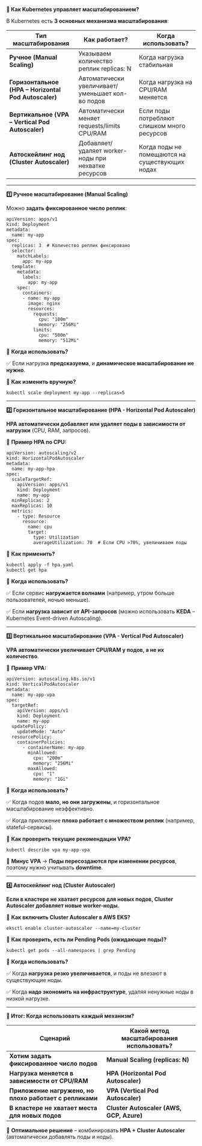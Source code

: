 **🚀 Как Kubernetes управляет масштабированием?**

  В Kubernetes есть **3 основных механизма масштабирования**:

|**Тип масштабирования**|**Как работает?**|**Когда использовать?**|
|---|---|---|
|**Ручное (Manual Scaling)**|Указываем количество реплик replicas: N|Когда нагрузка стабильная|
|**Горизонтальное (HPA – Horizontal Pod Autoscaler)**|Автоматически увеличивает/уменьшает кол-во подов|Когда нагрузка на CPU/RAM меняется|
|**Вертикальное (VPA – Vertical Pod Autoscaler)**|Автоматически меняет requests/limits CPU/RAM|Если поды потребляют слишком много ресурсов|
|**Автоскейлинг нод (Cluster Autoscaler)**|Добавляет/удаляет worker-ноды при нехватке ресурсов|Когда поды не помещаются на существующих нодах|

---

**1️⃣ Ручное масштабирование (Manual Scaling)**

  

Можно **задать фиксированное число реплик**:

```
apiVersion: apps/v1
kind: Deployment
metadata:
  name: my-app
spec:
  replicas: 3  # Количество реплик фиксировано
  selector:
    matchLabels:
      app: my-app
  template:
    metadata:
      labels:
        app: my-app
    spec:
      containers:
      - name: my-app
        image: nginx
        resources:
          requests:
            cpu: "100m"
            memory: "256Mi"
          limits:
            cpu: "500m"
            memory: "512Mi"
```

📌 **Когда использовать?**

✅ Если нагрузка **предсказуема**, и **динамическое масштабирование не нужно**.


📌 **Как изменить вручную?**

```
kubectl scale deployment my-app --replicas=5
```


---

**2️⃣ Горизонтальное масштабирование (HPA - Horizontal Pod Autoscaler)**

  

**HPA автоматически добавляет или удаляет поды в зависимости от нагрузки** (CPU, RAM, запросов).

  

📌 **Пример HPA по CPU:**

```
apiVersion: autoscaling/v2
kind: HorizontalPodAutoscaler
metadata:
  name: my-app-hpa
spec:
  scaleTargetRef:
    apiVersion: apps/v1
    kind: Deployment
    name: my-app
  minReplicas: 2
  maxReplicas: 10
  metrics:
    - type: Resource
      resource:
        name: cpu
        target:
          type: Utilization
          averageUtilization: 70  # Если CPU >70%, увеличиваем поды
```

📌 **Как применить?**

```
kubectl apply -f hpa.yaml
kubectl get hpa
```

📌 **Когда использовать?**

✅ Если сервис **нагружается волнами** (например, утром больше пользователей, ночью меньше).

✅ Если **нагрузка зависит от API-запросов** (можно использовать **KEDA** – Kubernetes Event-driven Autoscaling).

---

**3️⃣ Вертикальное масштабирование (VPA - Vertical Pod Autoscaler)**

  

**VPA автоматически увеличивает CPU/RAM у подов, а не их количество**.

  

📌 **Пример VPA:**

```
apiVersion: autoscaling.k8s.io/v1
kind: VerticalPodAutoscaler
metadata:
  name: my-app-vpa
spec:
  targetRef:
    apiVersion: apps/v1
    kind: Deployment
    name: my-app
  updatePolicy:
    updateMode: "Auto"
  resourcePolicy:
    containerPolicies:
      - containerName: my-app
        minAllowed:
          cpu: "200m"
          memory: "256Mi"
        maxAllowed:
          cpu: "1"
          memory: "1Gi"
```

📌 **Когда использовать?**

✅ Когда подов **мало, но они загружены**, и горизонтальное масштабирование неэффективно.

✅ Когда приложение **плохо работает с множеством реплик** (например, stateful-сервисы).

  

📌 **Как проверить текущие рекомендации VPA?**

```
kubectl describe vpa my-app-vpa
```

🚨 **Минус VPA** → **Поды пересоздаются при изменении ресурсов**, поэтому нужно учитывать **downtime**.

---

**4️⃣ Автоскейлинг нод (Cluster Autoscaler)**

  

**Если в кластере не хватает ресурсов для новых подов, Cluster Autoscaler добавляет новые worker-ноды.**

  

📌 **Как включить Cluster Autoscaler в AWS EKS?**

```
eksctl enable cluster-autoscaler --name=my-cluster
```

📌 **Как проверить, есть ли Pending Pods (ожидающие поды)?**

```
kubectl get pods --all-namespaces | grep Pending
```

📌 **Когда использовать?**

✅ Когда **нагрузка резко увеличивается**, и поды не влезают в существующие ноды.

✅ Когда **надо экономить на инфраструктуре**, удаляя ненужные ноды в низкой нагрузке.

---

**🎯 Итог: Когда использовать каждый механизм?**

|**Сценарий**|**Какой метод масштабирования использовать?**|
|---|---|
|**Хотим задать фиксированное число подов**|**Manual Scaling (replicas: N)**|
|**Нагрузка меняется в зависимости от CPU/RAM**|**HPA (Horizontal Pod Autoscaler)**|
|**Приложение нагружено, но плохо работает с репликами**|**VPA (Vertical Pod Autoscaler)**|
|**В кластере не хватает места для новых подов**|**Cluster Autoscaler (AWS, GCP, Azure)**|

🚀 **Оптимальное решение** – комбинировать **HPA + Cluster Autoscaler** (автоматически добавлять поды и ноды).
